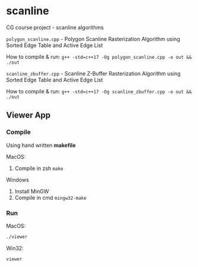 # scanline

CG course project - scanline algorithms

`polygon_scanline.cpp` - Polygon Scanline Rasterization Algorithm using Sorted Edge Table and Active Edge List

How to compile & run: `g++ -std=c++17 -Og polygon_scanline.cpp -o out && ./out`

`scanline_zbuffer.cpp` - Scanline Z-Buffer Rasterization Algorithm using Sorted Edge Table and Active Edge List

How to compile & run: `g++ -std=c++17 -Og scanline_zbuffer.cpp -o out && ./out`

## Viewer App

### Compile

Using hand written **makefile**

MacOS:

1. Compile in zsh `make`

Windows

1. Install MinGW 
2. Compile in cmd `mingw32-make`

### Run

MacOS:

```bash
./viewer
```

Win32:

```bash
viewer
```